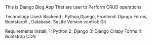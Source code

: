 This is Django Blog App That are user to Perform CRUD operations 

Technology Used:
Backend : Python,Django,
Frontend: Django Forms, Bootstarp5 ,
Database:  SqLite
Version control: Git

Requirements Install;
1: Python
2: Django
3: Django Crispy Forms
4: Bootstrap CDN


